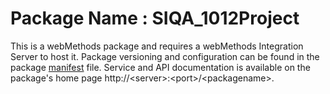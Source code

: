 # Package Name : SIQA_1012Project
This is a webMethods package and requires a webMethods Integration Server to host it. Package versioning and configuration can be found in the package [manifest](./SIQA_1012Project/manifest.v3) file. Service and API documentation is available on the package's home page http://&lt;server&gt;:&lt;port&gt;/&lt;packagename>.
